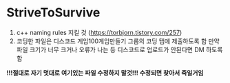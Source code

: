 # StriveToSurvive
1. c++ naming rules 지킬 것 (<https://torbjorn.tistory.com/257>)
2. 코딩한 파일은 디스코드 게임100게임만들기 그룹의 코딩 탭에 제출하도록 함
만약 파일 크기가 너무 크거나 오류가 나는 등 디스코드로 업로드가 안된다면 DM 하도록 함


**!!!절대로 자기 멋대로 여기있는 파일 수정하지 말것!!! 수정되면 찾아서 죽일거임**
